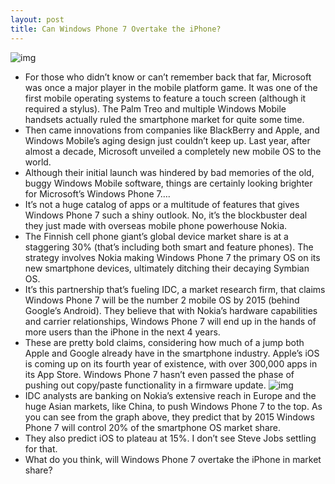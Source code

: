 ```yaml
---
layout: post
title: Can Windows Phone 7 Overtake the iPhone?
---
```

![img](http://media.idownloadblog.com/wp-content/uploads/2011/03/wm7vsiphone.png)
* For those who didn’t know or can’t remember back that far, Microsoft was once a major player in the mobile platform game. It was one of the first mobile operating systems to feature a touch screen (although it required a stylus). The Palm Treo and multiple Windows Mobile handsets actually ruled the smartphone market for quite some time.
* Then came innovations from companies like BlackBerry and Apple, and Windows Mobile’s aging design just couldn’t keep up. Last year, after almost a decade, Microsoft unveiled a completely new mobile OS to the world.
* Although their initial launch was hindered by bad memories of the old, buggy Windows Mobile software, things are certainly looking brighter for Microsoft’s Windows Phone 7….
* It’s not a huge catalog of apps or a multitude of features that gives Windows Phone 7 such a shiny outlook. No, it’s the blockbuster deal they just made with overseas mobile phone powerhouse Nokia.
* The Finnish cell phone giant’s global device market share is at a staggering 30% (that’s including both smart and feature phones). The strategy involves Nokia making Windows Phone 7 the primary OS on its new smartphone devices, ultimately ditching their decaying Symbian OS.
* It’s this partnership that’s fueling IDC, a market research firm, that claims Windows Phone 7 will be the number 2 mobile OS by 2015 (behind Google’s Android). They believe that with Nokia’s hardware capabilities and carrier relationships, Windows Phone 7 will end up in the hands of more users than the iPhone in the next 4 years.
* These are pretty bold claims, considering how much of a jump both Apple and Google already have in the smartphone industry. Apple’s iOS is coming up on its fourth year of existence, with over 300,000 apps in its App Store. Windows Phone 7 hasn’t even passed the phase of pushing out copy/paste functionality in a firmware update.
![img](http://media.idownloadblog.com/wp-content/uploads/2011/03/wm7-market-share-chart-600x357.png)
* IDC analysts are banking on Nokia’s extensive reach in Europe and the huge Asian markets, like China, to push Windows Phone 7 to the top. As you can see from the graph above, they predict that by 2015 Windows Phone 7 will control 20% of the smartphone OS market share.
* They also predict iOS to plateau at 15%. I don’t see Steve Jobs settling for that.
* What do you think, will Windows Phone 7 overtake the iPhone in market share?

